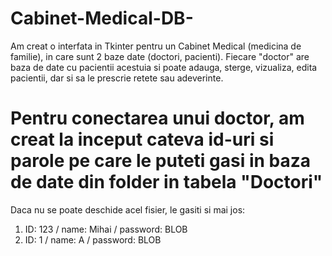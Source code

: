 # Cabinet-Medical-DB-
Am creat o interfata in Tkinter pentru un Cabinet Medical (medicina de familie), in care sunt 2 baze date (doctori, pacienti). Fiecare "doctor" are baza de date cu pacientii acestuia si poate adauga, sterge, vizualiza, edita pacientii, dar si sa le prescrie retete sau adeverinte.

# Pentru conectarea unui doctor, am creat la inceput cateva id-uri si parole pe care le puteti gasi in baza de date din folder in tabela "Doctori"
Daca nu se poate deschide acel fisier, le gasiti si mai jos:
  1. ID: 123 / name: Mihai / password: BLOB
  2. ID: 1 / name: A / password: BLOB

